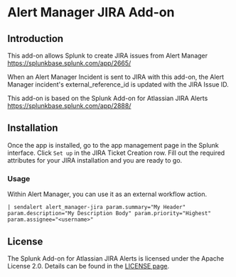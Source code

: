# Alert Manager JIRA Add-on

## Introduction

This add-on allows Splunk to create JIRA issues from Alert Manager https://splunkbase.splunk.com/app/2665/

When an Alert Manager Incident is sent to JIRA with this add-on, the Alert Manager incident's external_reference_id is updated with the JIRA Issue ID.

This add-on is based on the Splunk Add-on for Atlassian JIRA Alerts https://splunkbase.splunk.com/app/2888/

## Installation

Once the app is installed, go to the app management page in the Splunk
interface. Click `Set up` in the JIRA Ticket Creation row. Fill out the required
attributes for your JIRA installation and you are ready to go.

### Usage
Within Alert Manager, you can use it as an external workflow action.

```| sendalert alert_manager-jira param.summary="My Header" param.description="My Description Body" param.priority="Highest" param.assignee="<username>"```

## License
The Splunk Add-on for Atlassian JIRA Alerts is licensed under the Apache License 2.0. Details can be found in the [LICENSE page](http://www.apache.org/licenses/LICENSE-2.0).
